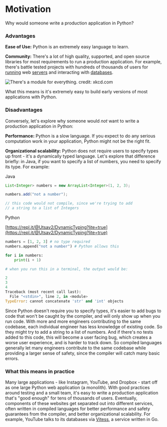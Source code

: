 # Motivation

Why would someone write a production application in Python?

### **Advantages**

**Ease of Use:** Python is an extremely easy language to learn.

**Community:** There's a lot of high quality, supported, and open source libraries for most requirements to run a production application. For example, there's battle tested projects with hundreds of thousands of users for [running](https://www.google.com/search?q=flask+python&oq=flask+&aqs=chrome.1.69i57j0l7.1725j0j7&sourceid=chrome&ie=UTF-8) web [servers](https://www.djangoproject.com/) and interacting with [databases](https://www.sqlalchemy.org/).

![There&apos;s a module for everything. credit: xkcd.com](https://imgs.xkcd.com/comics/python.png)

What this means is it's extremely easy to build early versions of most applications with Python.

### Disadvantages

Conversely, let's explore why someone would _not_ want to write a production application in Python:

**Performance:** Python is a slow language. If you expect to do any serious computation work in your application, Python might not be the right fit.

**Organizational scalability:** Python does not require users to specify types up front - it's a dynamically typed language. Let's explore that difference briefly: in Java, if you want to specify a list of numbers, you need to specify its type. For example:

Java

```java
List<Integer> numbers = new ArrayList<Integer>(1, 2, 3);

numbers.add("not a number"); 

// this code would not compile, since we're trying to add
// a string to a list of Integers
```

Python

[https://repl.it/@Utsav2/DynamicTyping?lite=true](https://repl.it/@Utsav2/DynamicTyping?lite=true)

```python
numbers = [1, 2, 3] # no type required
numbers.append("not a number") # Python allows this

for i in numbers:
    print(i + 1)

# when you run this in a terminal, the output would be:

2
3
4
Traceback (most recent call last):
  File "<stdin>", line 2, in <module>
TypeError: cannot concatenate 'str' and 'int' objects
```

Since Python doesn't require you to specify types, it's easier to add bugs to code that won't be caught by the compiler, and will only show up when you run code. With more and more engineers contributing to the same codebase, each individual engineer has less knowledge of existing code. So they might try to add a string to a list of numbers. And if there's no tests added to this code, this will become a user facing bug, which creates a worse user experience, and is harder to track down. So compiled languages generally let many engineers contribute to the same codebase while providing a larger sense of safety, since the compiler will catch many basic errors.

### What this means in practice

Many large applications - like Instagram, YouTube, and Dropbox - start off as one large Python web application \(a monolith\). With good practices around testing and a small team, it's easy to write a production application that's "good enough" for tens of thousands of users. Eventually, components of these websites get separated out into different services, often written in compiled languages for better performance and safety guarantees from the compiler, and better organizational scalability. For example, YouTube talks to its databases via [Vitess](https://vitess.io/), a service written in Go. 

